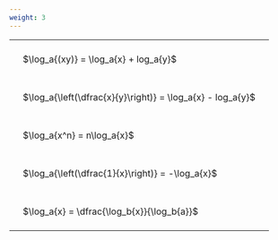 ```yaml
---
weight: 3
---
```


<style type="text/css">
#T_dc957 th.col_heading {
  text-align: left;
  font-size: 1em;
}
#T_dc957 td {
  text-align: left;
  font-size: 1em;
  padding: 1.5em;
}
</style>
<table id="T_dc957">
  <thead>
  </thead>
  <tbody>
    <tr>
      <td id="T_dc957_row0_col0" class="data row0 col0" >$\log_a{(xy)} = \log_a{x} + log_a{y}$</td>
    </tr>
    <tr>
      <td id="T_dc957_row1_col0" class="data row1 col0" >$\log_a{\left(\dfrac{x}{y}\right)} = \log_a{x} - log_a{y}$</td>
    </tr>
    <tr>
      <td id="T_dc957_row2_col0" class="data row2 col0" >$\log_a{x^n} = n\log_a{x}$</td>
    </tr>
    <tr>
      <td id="T_dc957_row3_col0" class="data row3 col0" >$\log_a{\left(\dfrac{1}{x}\right)} = -\log_a{x}$</td>
    </tr>
    <tr>
      <td id="T_dc957_row4_col0" class="data row4 col0" >$\log_a{x} = \dfrac{\log_b{x}}{\log_b{a}}$</td>
    </tr>
  </tbody>
</table>
